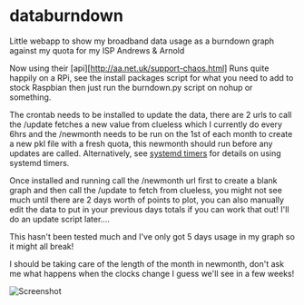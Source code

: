 databurndown
============

Little webapp to show my broadband data usage as a burndown graph against my quota for my ISP Andrews &amp; Arnold

Now using their [api][http://aa.net.uk/support-chaos.html] 
Runs quite happily on a RPi, see the install packages script for what you need to add to stock Raspbian then just run the burndown.py script on nohup or something.

The crontab needs to be installed to update the data, there are 2 urls to call the /update fetches a new value from clueless which I currently do every 6hrs and the /newmonth needs to be run on the 1st of each month to create a new pkl file with a fresh quota, this newmonth should run before any updates are called. Alternatively, see [systemd timers](systemd/README.md) for details on using systemd timers.

Once installed and running call the /newmonth url first to create a blank graph and then call the /update to fetch from clueless, you might not see much until there are 2 days worth of points to plot, you can also manually edit the data to put in your previous days totals if you can work that out! I'll do an update script later....

This hasn't been tested much and I've only got 5 days usage in my graph so it might all break! 

I should be taking care of the length of the month in newmonth, don't ask me what happens when the clocks change I guess we'll see in a few weeks!

![Screenshot](https://raw2.github.com/sammachin/databurndown/master/screenshot.png "Screenshot")
